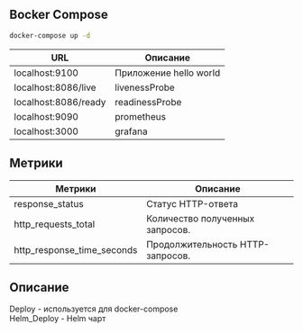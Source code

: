 
## Вocker Сompose
```sh
docker-compose up -d
```

| URL | Описание |
| ------ | ------ |
| localhost:9100 | Приложение hello world |
| localhost:8086/live | livenessProbe |
| localhost:8086/ready | readinessProbe |
| localhost:9090 | prometheus |
| localhost:3000 | grafana |


## Метрики
| Метрики | Описание |
| ------ | ------ |
| response_status | Статус HTTP-ответа |
| http_requests_total | Количество полученных запросов. |
| http_response_time_seconds | Продолжительность HTTP-запросов. |

## Описание
Deploy - используется для docker-compose \
Helm_Deploy - Helm чарт